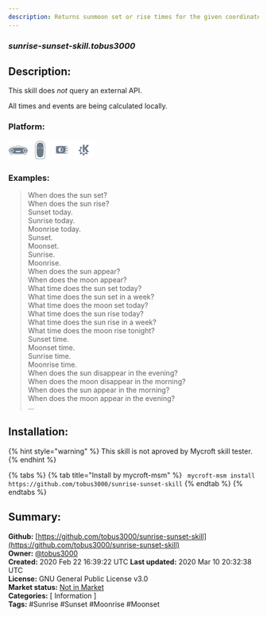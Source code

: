 ```yaml
---
description: Returns sunmoon set or rise times for the given coordinates
---
```


### _sunrise-sunset-skill.tobus3000_  
## Description:  
This skill does *not* query an external API.

All times and events are being calculated locally.  
  
  
### Platform:  
 ![Mark I](../.gitbook/assets/mark-1-icon.png)  ![Mark II](../.gitbook/assets/mark-2-icon.png)  ![Picroft](../.gitbook/assets/picroft-icon.png)  ![plasmoid](../.gitbook/assets/kde.png)   
### Examples:  
> When does the sun set?  
> When does the sun rise?  
> Sunset today.  
> Sunrise today.  
> Moonrise today.  
> Sunset.  
> Moonset.  
> Sunrise.  
> Moonrise.  
> When does the sun appear?  
> When does the moon appear?  
> What time does the sun set today?  
> What time does the sun set in a week?  
> What time does the moon set today?  
> What time does the sun rise today?  
> What time does the sun rise in a week?  
> What time does the moon rise tonight?  
> Sunset time.  
> Moonset time.  
> Sunrise time.  
> Moonrise time.  
> When does the sun disappear in the evening?  
> When does the moon disappear in the morning?  
> When does the sun appear in the morning?  
> When does the moon appear in the evening?  
> ...  
  
## Installation:  
{% hint style="warning" %}
This skill is not aproved by Mycroft skill tester.
{% endhint %}
    
{% tabs %}
{% tab title="Install by mycroft-msm" %}
``` mycroft-msm install https://github.com/tobus3000/sunrise-sunset-skill```
{% endtab %}
  {% endtabs %}
    
## Summary:  
**Github:** [https://github.com/tobus3000/sunrise-sunset-skill](https://github.com/tobus3000/sunrise-sunset-skill)  
**Owner:** [@tobus3000](https://github.com/tobus3000)  
**Created:** 2020 Feb 22 16:39:22 UTC  **Last updated:** 2020 Mar 10 20:32:38 UTC  
**License:** GNU General Public License v3.0  
**Market status:** [Not in Market](https://market.mycroft.ai/skill/)  
**Categories:** [ Information ]   
**Tags:** \#Sunrise \#Sunset \#Moonrise \#Moonset   
